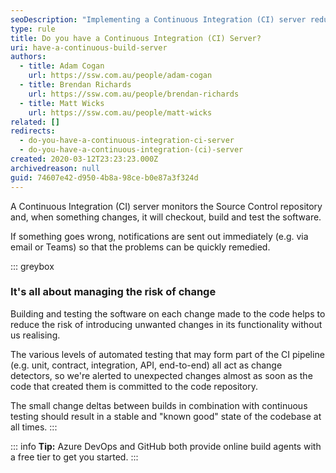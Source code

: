 ```yaml
---
seoDescription: "Implementing a Continuous Integration (CI) server reduces the risk of introducing unwanted changes by automatically building and testing software after each code update."
type: rule
title: Do you have a Continuous Integration (CI) Server?
uri: have-a-continuous-build-server
authors:
  - title: Adam Cogan
    url: https://ssw.com.au/people/adam-cogan
  - title: Brendan Richards
    url: https://ssw.com.au/people/brendan-richards
  - title: Matt Wicks
    url: https://ssw.com.au/people/matt-wicks
related: []
redirects:
  - do-you-have-a-continuous-integration-ci-server
  - do-you-have-a-continuous-integration-(ci)-server
created: 2020-03-12T23:23:23.000Z
archivedreason: null
guid: 74607e42-d950-4b8a-98ce-b0e87a3f324d
---
```

A Continuous Integration (CI) server monitors the Source Control repository and, when something changes, it will checkout, build and test the software. 

If something goes wrong, notifications are sent out immediately (e.g. via email or Teams) so that the problems can be quickly remedied.

<!--endintro-->

::: greybox
### It's all about managing the risk of change

Building and testing the software on each change made to the code helps to reduce the risk of introducing unwanted changes in its functionality without us realising. 

The various levels of automated testing that may form part of the CI pipeline (e.g. unit, contract, integration, API, end-to-end) all act as change detectors, so we're alerted to unexpected changes almost as soon as the code that created them is committed to the code repository.

The small change deltas between builds in combination with continuous testing should result in a stable and "known good" state of the codebase at all times.
:::

::: info
**Tip:** Azure DevOps and GitHub both provide online build agents with a free tier to get you started.
:::
